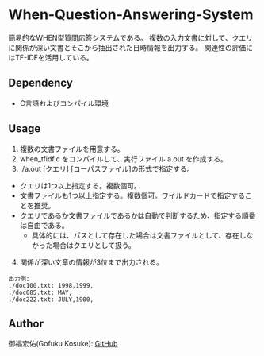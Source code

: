 When-Question-Answering-System
==============================
簡易的なWHEN型質問応答システムである。
複数の入力文書に対して、クエリに関係が深い文書とそこから抽出された日時情報を出力する。
関連性の評価にはTF-IDFを活用している。

## Dependency
- C言語およびコンパイル環境

## Usage
1. 複数の文書ファイルを用意する。
2. when_tfidf.c をコンパイルして、実行ファイル a.out を作成する。
3. ./a.out \[クエリ\] \[コーパスファイル\]の形式で指定する。
  - クエリは1つ以上指定する。複数個可。
  - 文書ファイルも1つ以上指定する。複数個可。ワイルドカードで指定することを推奨。
  - クエリであるか文書ファイルであるかは自動で判断するため、指定する順番は自由である。
    - 具体的には、パスとして存在した場合は文書ファイルとして、存在しなかった場合はクエリとして扱う。
4. 関係が深い文章の情報が3位まで出力される。
  ```
  出力例:
  ./doc100.txt: 1998,1999,
  ./doc085.txt: MAY,
  ./doc222.txt: JULY,1900,
  ```

## Author
御福宏佑(Gofuku Kosuke): [GitHub](https://github.com/GofukuKosuke)
